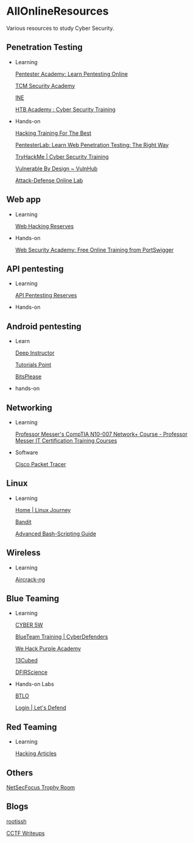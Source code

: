 # AllOnlineResources
Various resources to study Cyber Security.

## Penetration Testing

- Learning
    
    [Pentester Academy: Learn Pentesting Online](https://www.pentesteracademy.com/)
    
    [TCM Security Academy](https://academy.tcm-sec.com/)
    
    [INE](https://my.ine.com/)
    
    [HTB Academy : Cyber Security Training](https://academy.hackthebox.com/)
    
- Hands-on
    
    [Hacking Training For The Best](https://www.hackthebox.com/)
    
    [PentesterLab: Learn Web Penetration Testing: The Right Way](https://www.pentesterlab.com/)
    
    [TryHackMe | Cyber Security Training](https://tryhackme.com/)
    
    [Vulnerable By Design ~ VulnHub](https://www.vulnhub.com/)
    
    [Attack-Defense Online Lab](https://attackdefense.com/)
    

## Web app

- Learning
    
    [Web Hacking Reserves](https://www.notion.so/Web-Hacking-Reserves-101ca0b9f58642cca37d97fc05b83ea0) 
    
- Hands-on
    
    [Web Security Academy: Free Online Training from PortSwigger](https://portswigger.net/web-security)
    

## API pentesting

- Learning
    
    [API Pentesting Reserves](https://www.notion.so/API-Pentesting-Reserves-475c5c6d79c74b94b6b4834db2c5168b) 
    
    [](https://pathshala.spinthehack.in/)
    
- Hands-on
    
    

## Android pentesting

- Learn

    [Deep Instructor](https://www.youtube.com/playlist?list=PLX58RQdozQg-QSiWA0BhJTVV3hkPk-Z55)
    
    [Tutorials Point](https://www.youtube.com/playlist?list=PLWPirh4EWFpESLreb04c4eZoCvJQJrC6H)
    
    [BitsPlease](https://www.youtube.com/playlist?list=PLgnrksnL_Rn09gGTTLgi-FL7HxPOoDk3R)

- hands-on

## Networking

- Learning
    
    [Professor Messer's CompTIA N10-007 Network+ Course - Professor Messer IT Certification Training Courses](https://www.professormesser.com/network-plus/n10-007/n10-007-training-course/)
    
- Software
    
    [Cisco Packet Tracer](https://www.netacad.com/courses/packet-tracer)
    

## Linux

- Learning
    
    [Home | Linux Journey](https://linuxjourney.com/)
    
    [Bandit](https://overthewire.org/wargames/bandit/)
    
    [Advanced Bash-Scripting Guide](https://tldp.org/LDP/abs/html/index.html)
    

## Wireless

- Learning
    
    [Aircrack-ng](https://www.aircrack-ng.org/doku.php?id=cracking_wpa)
    

## Blue Teaming

- Learning
    
    [CYBER 5W](https://academy.cyber5w.com/collections?category=windows-forensics)
    
    [BlueTeam Training | CyberDefenders](https://bluedemy.cyberdefenders.org/)
    
    [We Hack Purple Academy](https://academy.wehackpurple.com/collections?category=free-courses)
    
    [13Cubed](https://www.youtube.com/c/13cubed/playlists)
    
    [DFIRScience](https://dfir.science/)
    
- Hands-on Labs
    
    [BTLO](https://blueteamlabs.online/home)
    
    [Login | Let's Defend](https://app.letsdefend.io/homepage/)
    

## Red Teaming

- Learning

    [Hacking Articles](https://www.hackingarticles.in/red-teaming/)

## Others

[NetSecFocus Trophy Room](https://docs.google.com/spreadsheets/d/1dwSMIAPIam0PuRBkCiDI88pU3yzrqqHkDtBngUHNCw8/edit#gid=0)

## Blogs

[rootissh](rootissh.in)

[CCTF Writeups](https://rootissh.in/tagged/rootissh-writeups)
